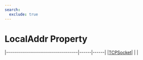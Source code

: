 ```yaml
---
search:
  exclude: true
---
```


<h1 class="heading"><span class="name">LocalAddr Property</span></h1>

|------------------------------------|------|------|
|[TCPSocket](../objects/tcpsocket.md)|&nbsp;|&nbsp;|
